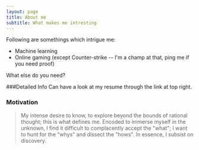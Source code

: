 ```yaml
---
layout: page
title: About me
subtitle: What makes me intresting
---
```


Following are somethings which intrigue me:

- Machine learning
- Online gaming (except Counter-strike -- I'm a champ at that, ping me if you need proof)



What else do you need? 

###Detailed Info
Can have a look at my resume through the link at top right.

### Motivation

>My intense desire to know, to explore beyond the bounds of rational thought; this is what defines me. Encoded to immerse myself in the unknown, I find it difficult to complacently accept the "what"; I want to hunt for the "whys" and dissect the "hows". In essence, I subsist on discovery.
